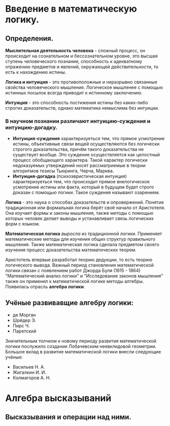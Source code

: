 # **Введение в математическую логику.**

## Определения.

**Мыслительная деятельность человека** - сложный процесс, он происходит на сознательном и бессознательном уровне, это высшая ступень человеческого познания, способность к адекватному отражению предметов и явлений, окружающей действительности, то есть к нахождению истины. 

**Логика и интуиция** - это противоположные и неразрывно связанные свойства человеческого мышления. Логическое мышленее с помощью истинных посылок всегда приводит к истинному заключению.

**Интуиция** - это способность постижения истины без каких-либо строгих доказательств, однако математика немыслима без интуиции.

### В научном познании различают интуицию-суждения и интуицию-догадку.

* **Интуиция-суждения** характеризуеться тем, что прямое усмотрение истины, объективные связи вещей осуществляются без логически строгого доказательства, причём такого доказательства не существует вообще. Это суждение осуществляется как целостный процесс обобщающего характера. Такой характер логически недоказуемых утверждений носят рассматриемые в теории алгоритмов тезисы Тьюринга, Черча, Марква.
* **Интуиция-догадка** (психоэвристическая интуиция) характеризуеться тем, что происходит прямое внелогическое усмотрение истины или факта, который в будущем будет строго доказан с помощью логики. Такое суждения называют озарением.

**Логика** - это наука о способах доказательств и опровержений. Понятие традиционная или формальная логика берёт своё начало от Аристотеля. Она изучает формы и законы мышления, также методы с помощью которых человек делает выводы и устанавливает связь логических форм с языком.

**Математическая логика** *выросла* из традиционной логики. Применяет математические методы для изучения общих структур правильного мышления. Также математическая логика сделала предметом своего изучения процесс доказательства математических теорем.

Аристотель впервые разработал теорию дедукции, то есть теорию логического вывода. Важный период становления математической логики связан с появлением работ Джорда Буля (1815 - 1864) "Математический анализ логики" и "Исследование законов мышления" также он применил к математической логике методы алгебры. Появилась отрасль **алгебра логики**.

## **Учёные развивавщие алгебру логики**:

* де Морган
* Шрёдер Э.
* Пирс Ч.
* Паретский

Значительным толчком к новому периоду развития математической логики послужило создание Лобачевским неевклидовой геометрии. Большое вклад в развитие математической логики внесли следующие учёные:

* Васильев Н. А.
* Жигалкин И. И.
* Колмагоров А. Н.

# **Алгебра высказываний**

## Высказывания и операции над ними.